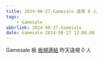 ```yaml
---
title: 2024-08-27-Gamesale 違規 0 人
tags:
    - Gamesale
abbrlink: 2024-08-27-Gamesale
date: Gamesale-2024-08-27 12:00:00
---
```

Gamesale 板 [板規連結](https://www.ptt.cc/bbs/Gossiping/M.1637425085.A.07D.html)
昨天違規 0 人
